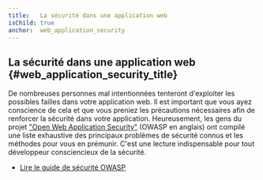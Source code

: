 ```yaml
---
title:   La sécurité dans une application web
isChild: true
anchor:  web_application_security
---
```


## La sécurité dans une application web {#web_application_security_title}

De nombreuses personnes mal intentionnées tenteront d'exploiter les possibles failles dans votre application web. 
Il est important que vous ayez conscience de cela et que vous preniez les précautions nécessaires afin de renforcer 
la sécurité dans votre application. Heureusement, les gens du projet ["Open Web Application Security"][1] 
(OWASP en anglais) ont compilé une liste exhaustive des principaux problèmes de sécurité connus et les méthodes pour 
vous en prémunir. C'est une lecture indispensable pour tout développeur consciencieux de la sécurité.

* [Lire le guide de sécurité OWASP][2]

[1]: https://www.owasp.org/
[2]: https://www.owasp.org/index.php/Guide_Table_of_Contents
